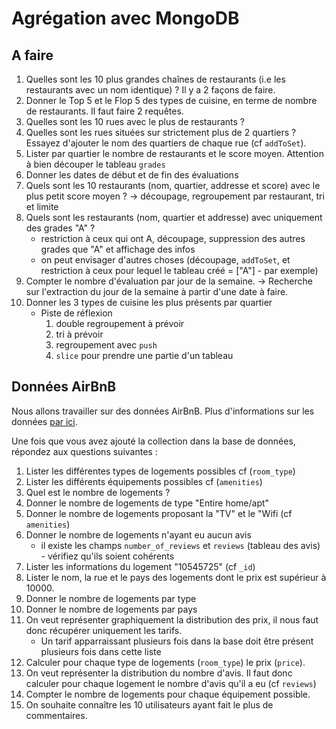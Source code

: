 
# Agrégation avec MongoDB


## A faire

1. Quelles sont les 10 plus grandes chaînes de restaurants (i.e les restaurants avec un nom identique) ? Il y a 2 façons de faire.
1. Donner le Top 5 et le Flop 5 des types de cuisine, en terme de nombre de restaurants. Il faut faire 2 requêtes.
1. Quelles sont les 10 rues avec le plus de restaurants ?
1. Quelles sont les rues situées sur strictement plus de 2 quartiers ? Essayez d'ajouter le nom des quartiers de chaque rue (cf `addToSet`).
1. Lister par quartier le nombre de restaurants et le score moyen. Attention à bien découper le tableau `grades`
1. Donner les dates de début et de fin des évaluations
1. Quels sont les 10 restaurants (nom, quartier, addresse et score) avec le plus petit score moyen ? &rarr; découpage, regroupement par restaurant, tri et limite
1. Quels sont les restaurants (nom, quartier et addresse) avec uniquement des grades "A" ?
    - restriction à ceux qui ont A, découpage, suppression des autres grades que "A" et affichage des infos
    - on peut envisager d'autres choses (découpage, `addToSet`, et restriction à ceux pour lequel le tableau créé = ["A"] - par exemple)
1. Compter le nombre d'évaluation par jour de la semaine.
    &rarr; Recherche sur l'extraction du jour de la semaine à partir d'une date à faire.
1. Donner les 3 types de cuisine les plus présents par quartier
    - Piste de réflexion
        1. double regroupement à prévoir
        2. tri à prévoir
        3. regroupement avec `push`
        4. `slice` pour prendre une partie d'un tableau


## Données AirBnB

Nous allons travailler sur des données AirBnB. Plus d'informations sur les données [par ici](https://docs.atlas.mongodb.com/sample-data/sample-airbnb).

Une fois que vous avez ajouté la collection dans la base de données, répondez aux questions suivantes :

1. Lister les différentes types de logements possibles cf (`room_type`)
1. Lister les différents équipements possibles cf (`amenities`)
1. Quel est le nombre de logements ?
1. Donner le nombre de logements de type "Entire home/apt"
1. Donner le nombre de logements proposant la "TV" et le "Wifi (cf `amenities`) 
1. Donner le nombre de logements n'ayant eu aucun avis
    - il existe les champs `number_of_reviews` et `reviews` (tableau des avis) - vérifiez qu'ils soient cohérents
1. Lister les informations du logement "10545725" (cf `_id`)
1. Lister le nom, la rue et le pays des logements dont le prix est supérieur à 10000.
1. Donner le nombre de logements par type
1. Donner le nombre de logements par pays
1. On veut représenter graphiquement la distribution des prix, il nous faut donc récupérer uniquement les tarifs.
    - Un tarif apparraissant plusieurs fois dans la base doit être présent plusieurs fois dans cette liste
1. Calculer pour chaque type de logements (`room_type`) le prix (`price`).
1. On veut représenter la distribution du nombre d'avis. Il faut donc calculer pour chaque logement le nombre d'avis qu'il a eu (cf `reviews`)
1. Compter le nombre de logements pour chaque équipement possible.
1. On souhaite connaître les 10 utilisateurs ayant fait le plus de commentaires.